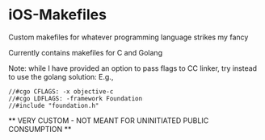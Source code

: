 # iOS-Makefiles
Custom makefiles for whatever programming language strikes my fancy

Currently contains makefiles for C and Golang

Note: while I have provided an option to pass flags to CC linker, try instead to use the golang solution:
E.g., 
```
//#cgo CFLAGS: -x objective-c
//#cgo LDFLAGS: -framework Foundation
//#include "foundation.h"
```

** VERY CUSTOM - NOT MEANT FOR UNINITIATED PUBLIC CONSUMPTION **
